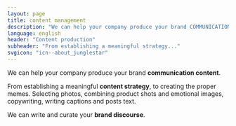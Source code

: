 ```yaml
---
layout: page
title: content management
description: "We can help your company produce your brand COMMUNICATION CONTENT. From establishing a meaningful content strategy, to creating the proper memes. Selecting photos, combining product shots and emotional images, copywriting, writing captions and posts text."
language: english
header: "Content production"
subheader: "From establishing a meaningful strategy..."
svgicon: "icn--about_junglestar"
---
```

We can help your company produce your brand **communication content**.

From establishing a meaningful **content strategy**, to creating the proper memes. Selecting photos, combining product shots and emotional images, copywriting, writing captions and posts text.

We can write and curate your **brand discourse**.
